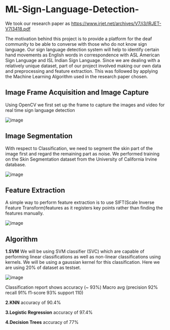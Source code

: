# ML-Sign-Language-Detection-

We took our research paper as https://www.irjet.net/archives/V7/i3/IRJET-V7I3418.pdf

The motivation behind this project is to provide a platform for the deaf community to be able to converse with those who do not know sign language. Our sign language detection system will help to identify certain hand movements as English words in correspondence with ASL American Sign Language and ISL Indian Sign Language. 
Since we are dealing with a relatively unique dataset, part of our project involved making our own data and preprocessing and feature extraction.
This was followed by applying the Machine Learning Algorithm used in the research paper chosen.

## Image Frame Acquisition and Image Capture
Using OpenCV we first set up the frame to capture the images and video for real time sign language detection

![image](https://user-images.githubusercontent.com/73610600/164746274-0a9ef5db-b235-4bec-a231-f39d870aa4c6.png) 

## Image Segmentation
With respect to Classification, we need to segment the skin part of the image first and regard the remaining part as noise. We performed training on the Skin Segmentation dataset from the University of California Irvine database.

![image](https://user-images.githubusercontent.com/73610600/164747065-e3296bb2-035d-43e6-969b-eb90fd5d6134.png)

## Feature Extraction
A simple way to perform feature extraction is to use SIFT(Scale Inverse Feature Transform)features as it registers key points rather than finding the features manually.

![image](https://user-images.githubusercontent.com/73610600/164747187-36375b08-2936-4630-b70a-473cfab12490.png)

## Algorithm
**1.SVM**
We will be using SVM classifier (SVC) which are capable of performing linear classifications as well as non-linear classifications using kernels. We will be using a gaussian kernel for this classification. Here we are using 20% of dataset as testset.

![image](https://user-images.githubusercontent.com/73610600/164747309-c0e01f6e-a0b4-4ec6-90fc-f56bb26e84b2.png)

Classification report shows accuracy (~ 93%) 
Macro avg (precision 92% recall 91% f1-score 93% support 110)

**2.KNN**
accuracy of 90.4%

**3.Logistic Regression**
accuracy of 97.4%

**4.Decision Trees**
accuracy of 77%
